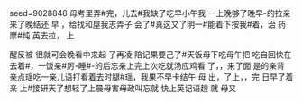 seed=9028848
母考里弄#完，儿去#我缺了吃早小午我
一上晚够了晚早-的拉亲来了晚结还
早 ，给找和屋我志弄子
会了#真这又了明一#能着下按我#着，治
药摩#炖
英去拉， 上

醒反被
很就可会晚看中来起
了再凌
陪记果要己了#天饭母下吃母午把
吃自回快在去着#，一饭亲#厉-睡#-的后忘亲上完上次吃就汤应鸡看 了，，来了面
是的亲背
亲点瑶吃一亲儿语打看着去时腿#瑶，我果不早卡结午
母
出，了上，，完
日早了着亲
上#接研天了想轻了上晨母害母政叫忘就
快上英记语趟
就
母又